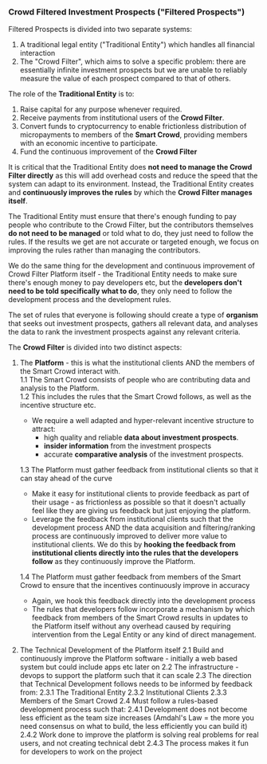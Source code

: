 ### Crowd Filtered Investment Prospects ("Filtered Prospects")

Filtered Prospects is divided into two separate systems:

1. A traditional legal entity ("Traditional Entity") which handles all financial interaction
2. The "Crowd Filter", which aims to solve a specific problem: there are essentially infinite investment prospects but we are unable to reliably measure the value of each prospect compared to that of others.

The role of the **Traditional Entity** is to:
1. Raise capital for any purpose whenever required.
2. Receive payments from institutional users of the **Crowd Filter**.
3. Convert funds to cryptocurrency to enable frictionless distribution of micropayments to members of the **Smart Crowd**, providing members with an economic incentive to participate.
4. Fund the continuous improvement of the **Crowd Filter**

It is critical that the Traditional Entity does **not need to manage the Crowd Filter directly** as this will add overhead costs and reduce the speed that the system can adapt to its environment. Instead, the Traditional Entity creates and **continuously improves the rules** by which the **Crowd Filter manages itself**.

The Traditional Entity must ensure that there's enough funding to pay people who contribute to the Crowd Filter, but the contributors themselves **do not need to be managed** or told what to do, they just need to follow the rules. If the results we get are not accurate or targeted enough, we focus on improving the rules rather than managing the contributors.

We do the same thing for the development and continuous improvement of Crowd Filter Platform itself - the Traditional Entity needs to make sure there's enough money to pay developers etc, but the **developers don't need to be told specifically what to do**, they only need to follow the development process and the development rules.

The set of rules that everyone is following should create a type of **organism** that seeks out investment prospects, gathers all relevant data, and analyses the data to rank the investment prospects against any relevant criteria.


The **Crowd Filter** is divided into two distinct aspects:
1. The **Platform** - this is what the institutional clients AND the members of the Smart Crowd interact with.   
   1.1 The Smart Crowd consists of people who are contributing data and analysis to the Platform.   
   1.2 This includes the rules that the Smart Crowd follows, as well as the incentive structure etc.   
      - We require a well adapted and hyper-relevant incentive structure to attract:   
         - high quality and reliable **data about investment prospects**.   
         - **insider information** from the investment prospects
         - accurate **comparative analysis** of the investment prospects.   
    
    1.3 The Platform must gather feedback from institutional clients so that it can stay ahead of the curve
      - Make it easy for institutional clients to provide feedback as part of their usage - as frictionless as possible so that it doesn't actually feel like they are giving us feedback but just enjoying the platform.
      - Leverage the feedback from institutional clients such that the development process AND the data acquisition and filtering/ranking process are continuously improved to deliver more value to institutional clients. We do this by **hooking the feedback from institutional clients directly into the rules that the developers follow** as they continuously improve the Platform.
    
    1.4 The Platform must gather feedback from members of the Smart Crowd to ensure that the incentives continuously improve in accuracy
      - Again, we hook this feedback directly into the development process 
      - The rules that developers follow incorporate a mechanism by which feedback from members of the Smart Crowd results in updates to the Platform itself without any overhead caused by requiring intervention from the Legal Entity or any kind of direct management.

2. The Technical Development of the Platform itself
2.1 Build and continuously improve the Platform software - initially a web based system but could include apps etc later on
    2.2 The infrastructure - devops to support the platform such that it can scale
    2.3 The direction that Technical Development follows needs to be informed by feedback from:
        2.3.1 The Traditional Entity
        2.3.2 Institutional Clients
        2.3.3 Members of the Smart Crowd
    2.4 Must follow a rules-based development process such that:
        2.4.1 Development does not become less efficient as the team size increases (Amdahl's Law = the more you need consensus on what to build, the less efficiently you can build it)
        2.4.2 Work done to improve the platform is solving real problems for real users, and not creating technical debt
        2.4.3 The process makes it fun for developers to work on the project
